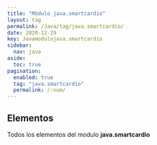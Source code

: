 ```yaml
---
title: "Módulo java.smartcardio"
layout: tag
permalink: /Java/tag/java.smartcardio/
date: 2020-12-29
key: Javamodulojava.smartcardio
sidebar: 
  nav: java
aside: 
  toc: true
pagination: 
  enabled: true
  tag: "java.smartcardio"
  permalink: /:num/
---
```


<h2>Elementos</h2>
Todos los elementos del modulo <strong>java.smartcardio</strong>
